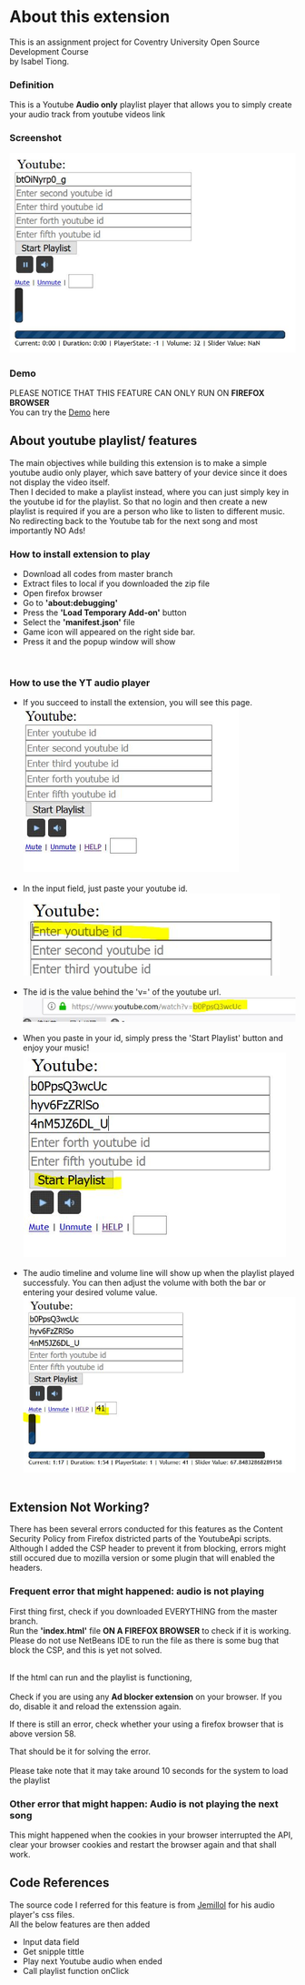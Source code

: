# About this extension

This is an assignment project for Coventry University Open Source Development Course<br>
by Isabel Tiong. <br>
### Definition
This is a Youtube **Audio only** playlist player that allows you to simply create your audio track from youtube videos link<br>

### Screenshot
![alt text](https://github.com/isabeltiongsk/youtubeAudioPlaylist.mz-extension/blob/master/demo.JPG) <br>

### Demo
PLEASE NOTICE THAT THIS FEATURE CAN ONLY RUN ON **FIREFOX BROWSER**<br>
You can try the [Demo](http://htmlpreview.github.io/?https://github.com/isabeltiongsk/youtubeAudioPlaylist.mz-extension/blob/master/index.html) here

## About youtube playlist/ features
The main objectives while building this extension is to make a simple youtube audio only player, which save battery of your device since it does not display the video itself.<br>
Then I decided to make a playlist instead, where you can just simply key in the youtube id for the playlist. So that no login and then create a new playlist is required if you are a person who like to listen to different music. <br>
No redirecting back to the Youtube tab for the next song and most importantly NO Ads!

                                                                                                                                                                                                                                                                                                                                                                                                                                                                                                                                                                                           
### How to install extension to play
* Download all codes from master branch
* Extract files to local if you downloaded the zip file
* Open firefox browser
* Go to **'about:debugging'**
* Press the **'Load Temporary Add-on'** button
* Select the **'manifest.json'** file
* Game icon will appeared on the right side bar.
* Press it and the popup window will show

<br>

### How to use the YT audio player
* If you succeed to install the extension, you will see this page. <br>
![demo](https://github.com/isabeltiongsk/youtubeAudioPlaylist.mz-extension/blob/master/demo/demo.JPG) <br> <br>
* In the input field, just paste your youtube id. <br> 
![demo](https://github.com/isabeltiongsk/youtubeAudioPlaylist.mz-extension/blob/master/demo/demo-1.JPG) <br> <br>
* The id is the value behind the 'v=' of the youtube url. <br>
![demo](https://github.com/isabeltiongsk/youtubeAudioPlaylist.mz-extension/blob/master/demo/demo-2.JPG) <br> <br>
* When you paste in your id, simply press the 'Start Playlist' button and enjoy your music!<br>
![demo](https://github.com/isabeltiongsk/youtubeAudioPlaylist.mz-extension/blob/master/demo/demo-3.JPG) <br> <br>
* The audio timeline and volume line will show up when the playlist played successfuly. You can then adjust the volume with both the bar or entering your desired volume value. <br>
![demo](https://github.com/isabeltiongsk/youtubeAudioPlaylist.mz-extension/blob/master/demo/demo-4.JPG) <br> <br>

## Extension Not Working?
There has been several errors conducted for this features as the Content Security Policy from Firefox districted parts of the YoutubeApi scripts. Although I added the CSP header to prevent it from blocking, errors might still occured due to mozilla version or some plugin that will enabled the headers. <br>

### Frequent error that might happened: audio is not playing
First thing first, check if you downloaded EVERYTHING from the master branch. <br>
Run the **'index.html'** file **ON A FIREFOX BROWSER** to check if it is working.  Please do not use NetBeans IDE to run the file as there is some bug that block the CSP, and this is yet not solved.<br><br>

If the html can run and the playlist is functioning, <br>
<br>
Check if you are using any **Ad blocker extension** on your browser. If you do, disable it and reload the extenssion again. <br>

If there is still an error, check whether your using a firefox browser that is above version 58. <br>

That should be it for solving the error.<br><br>
Please take note that it may take around 10 seconds for the system to load the playlist

### Other error that might happen: Audio is not playing the next song
This might happened when the cookies in your browser interrupted the API, clear your browser cookies and restart the browser again and that shall work.<br>
## Code References

The source code I referred for this feature is from [Jemillol](https://github.com/JemiloII/Youtube-Audio-Player) for his audio player's css files. 
<br>
All the below features are then added 
* Input data field
* Get snipple tittle
* Play next Youtube audio when ended
* Call playlist function onClick


